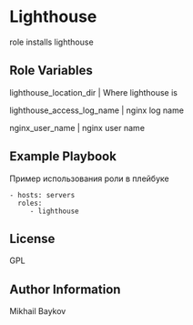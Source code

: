Lighthouse
=========

role installs lighthouse


Role Variables
--------------

lighthouse_location_dir | Where lighthouse is

lighthouse_access_log_name | nginx log name

nginx_user_name | nginx user name

Example Playbook
----------------

Пример использования роли в плейбуке

    - hosts: servers
      roles:
         - lighthouse

License
-------

GPL

Author Information
------------------

Mikhail Baykov
